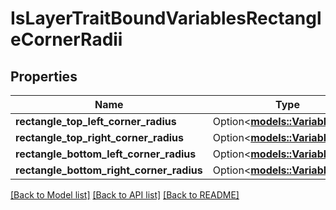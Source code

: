 # IsLayerTraitBoundVariablesRectangleCornerRadii

## Properties

Name | Type | Description | Notes
------------ | ------------- | ------------- | -------------
**rectangle_top_left_corner_radius** | Option<[**models::VariableAlias**](VariableAlias.md)> |  | [optional]
**rectangle_top_right_corner_radius** | Option<[**models::VariableAlias**](VariableAlias.md)> |  | [optional]
**rectangle_bottom_left_corner_radius** | Option<[**models::VariableAlias**](VariableAlias.md)> |  | [optional]
**rectangle_bottom_right_corner_radius** | Option<[**models::VariableAlias**](VariableAlias.md)> |  | [optional]

[[Back to Model list]](../README.md#documentation-for-models) [[Back to API list]](../README.md#documentation-for-api-endpoints) [[Back to README]](../README.md)


